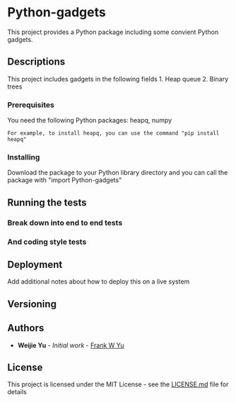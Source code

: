 # Python-gadgets
This project provides a Python package including some convient Python gadgets.

## Descriptions

This project includes gadgets in the following fields
        1. Heap queue
        2. Binary trees

### Prerequisites

You need the following Python packages: heapq, numpy

```
For example, to install heapq, you can use the command "pip install heapq"
```

### Installing

Download the package to your Python library directory and you can call the package with "import Python-gadgets"

## Running the tests



### Break down into end to end tests



### And coding style tests



## Deployment

Add additional notes about how to deploy this on a live system


## Versioning


## Authors

* **Weijie Yu** - *Initial work* - [Frank W Yu](https://github.com/Frank-W-Yu)


## License

This project is licensed under the MIT License - see the [LICENSE.md](LICENSE.md) file for details

